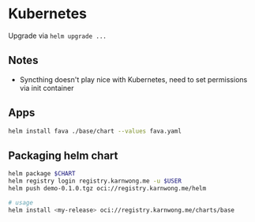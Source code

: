 # Kubernetes

Upgrade via `helm upgrade ...`

## Notes

- Syncthing doesn't play nice with Kubernetes, need to set permissions via init container

## Apps

```bash
helm install fava ./base/chart --values fava.yaml
```

## Packaging helm chart

```bash
helm package $CHART
helm registry login registry.karnwong.me -u $USER
helm push demo-0.1.0.tgz oci://registry.karnwong.me/helm

# usage
helm install <my-release> oci://registry.karnwong.me/charts/base
```
